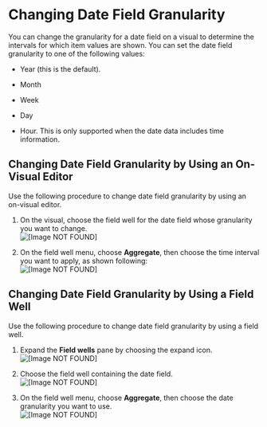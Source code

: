 # Changing Date Field Granularity<a name="changing-date-field-granularity"></a>

You can change the granularity for a date field on a visual to determine the intervals for which item values are shown\. You can set the date field granularity to one of the following values:

+ Year \(this is the default\)\. 

+ Month

+ Week

+ Day

+ Hour\. This is only supported when the date data includes time information\.

## Changing Date Field Granularity by Using an On\-Visual Editor<a name="change-date-granularity-element-controls"></a>

Use the following procedure to change date field granularity by using an on\-visual editor\.

1. On the visual, choose the field well for the date field whose granularity you want to change\.  
![\[Image NOT FOUND\]](http://docs.aws.amazon.com/quicksight/latest/user/images/date-field-well.png)

1. On the field well menu, choose **Aggregate**, then choose the time interval you want to apply, as shown following:  
![\[Image NOT FOUND\]](http://docs.aws.amazon.com/quicksight/latest/user/images/date-scope.png)

## Changing Date Field Granularity by Using a Field Well<a name="change-date-granularity-field-wells"></a>

Use the following procedure to change date field granularity by using a field well\.

1. Expand the **Field wells** pane by choosing the expand icon\.  
![\[Image NOT FOUND\]](http://docs.aws.amazon.com/quicksight/latest/user/images/expand-field-wells.png)

1. Choose the field well containing the date field\.  
![\[Image NOT FOUND\]](http://docs.aws.amazon.com/quicksight/latest/user/images/field-well-date.png)

1. On the field well menu, choose **Aggregate**, then choose the date granularity you want to use\.  
![\[Image NOT FOUND\]](http://docs.aws.amazon.com/quicksight/latest/user/images/aggregates.png)